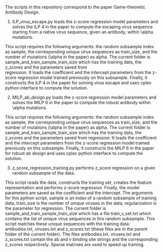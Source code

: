 The scripts in this repository correspond to the paper Game-theoretic Antibody Design.

1) ILP_virus_escape.py loads the z-score regression model parameters and solves the ILP 4 in the paper to compute the escaping virus sequence 
starting from a native virus sequence, given an antibody, within \alpha mutations.

This script requires the following arguments: the random subsample index as sample, the corresponding unique virus sequences as 
train_size, and the number of mutations (\alpha in the paper) as alpha. 
The current folder is sample_and_train_sample_train_size which has the training data, the z_scores and the parameters saved from   
regression.
It loads the coefficient and the intercept parameters from the z-score regression model trained previously on this subsample. 
Finally, it constructs the ILP 4 in the paper for solving virus escape and uses cplex python interface to compute the solution.

2) MILP_ab_design.py loads the z-score regression model parameters and solves the MILP 6 in the paper to compute the robust antibody  within \alpha mutations.

This script requires the following arguments: the random subsample index as sample, the corresponding unique virus sequences as 
train_size, and the number of mutations (\alpha in the paper) as alpha. 
The current folder is sample_and_train_sample_train_size which has the training data, the z_scores and the parameters saved from
regression.
It loads the coefficient and the intercept parameters from the z-score regression model trained previously on this subsample. 
Finally, it constructs the MILP 6 in the paper for robust ab design and uses cplex python interface to compute the solution.

3) z_score_regression_training.py performs z_score regression on a given random subsample of the data.

  This script reads the data, constructs the training set, creates the feature representation and performs z-score regression.
  Finally, the model parameters are saved as the coefficient and the intercept.
  The arguments for this python script, sample is an index of a random subsample of training data, train_size is the number of unique viruses in
the data, regularization is the parameter for regression.
The current folder is sample_and_train_sample_train_size which has a file train_v_set.txt which contains the list of unique virus
sequences in this random subsample.
This script matches these unique sequences with the training data: antibodies.txt, viruses.txt and z_scores.txt (these files are in the
parent folder of the current folder).
The files antibodies.txt, viruses.txt and z_scores.txt contain the ab and v binding site strings and the corresponding z_scores
respectively.
Sparse matrixes are used to speed up training.
